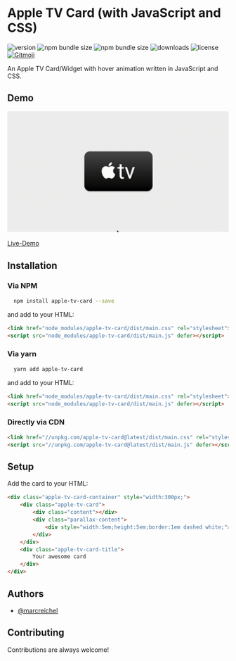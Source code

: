 # Apple TV Card (with JavaScript and CSS)

![version](https://img.shields.io/npm/v/apple-tv-card)
![npm bundle size](https://img.shields.io/bundlephobia/min/tailwindcss-css-properties)
![npm bundle size](https://img.shields.io/bundlephobia/minzip/tailwindcss-css-properties)
![downloads](https://img.shields.io/npm/dt/tailwindcss-css-properties)
![license](https://img.shields.io/npm/l/apple-tv-card)
[![Gitmoji](https://img.shields.io/badge/gitmoji-%20😜%20😍-FFDD67.svg)](https://gitmoji.dev)

An Apple TV Card/Widget with hover animation written in JavaScript and CSS.


## Demo

![Animation](docs/demo.gif)

[Live-Demo](https://marcreichel.github.io/apple-tv-card/)


## Installation

### Via NPM

```bash
  npm install apple-tv-card --save
```

and add to your HTML:

```html
<link href="node_modules/apple-tv-card/dist/main.css" rel="stylesheet">
<script src="node_modules/apple-tv-card/dist/main.js" defer></script>
```

### Via yarn

```bash
  yarn add apple-tv-card
```

and add to your HTML:

```html
<link href="node_modules/apple-tv-card/dist/main.css" rel="stylesheet">
<script src="node_modules/apple-tv-card/dist/main.js" defer></script>
```

### Directly via CDN

```html
<link href="//unpkg.com/apple-tv-card@latest/dist/main.css" rel="stylesheet">
<script src="//unpkg.com/apple-tv-card@latest/dist/main.js" defer></script>
```


## Setup


Add the card to your HTML:

```html
<div class="apple-tv-card-container" style="width:300px;">
    <div class="apple-tv-card">
        <div class="content"></div>
        <div class="parallax-content">
            <div style="width:5em;height:5em;border:1em dashed white;"></div>
        </div>
    </div>
    <div class="apple-tv-card-title">
        Your awesome card
    </div>
</div>
```


## Authors

- [@marcreichel](https://www.github.com/marcreichel)


## Contributing

Contributions are always welcome!
